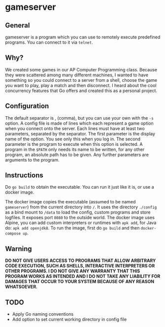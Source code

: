 # gameserver
## General
gameserver is a program which you can use to remotely execute predefined programs. You can connect to it via ```telnet```.

## Why?
We created some games in our AP Computer Programming class. 
Because they were scattered among many different machines,
I wanted to have something so you could connect to a server from a shell, choose the game you want to play, play a match and then disconnect.
I heard about the cool concurrency features that Go offers and created this as a personal project.

## Configuration
The default separator is , (comma), but you can use your own with the ```-s``` option.
A config file is made of lines which each represent a game option when you connect onto the server.
Each lines must have at least two parameters, separated by the separator.
The first parameter is the display name of the option. You see only this when you log in.
The second parameter is the program to execute when this option is selected. A program in the ```$PATH``` only needs its name to be written, for any other program, an absolute path has to be given.
Any further parameters are arguments to the program.

## Instructions
Do ```go build``` to obtain the executable. You can run it just like it is, or use a docker image. 

The docker image copies the executable (assumed to be named ```gameserver```) from the current directory into ```/```. It uses the directory ```./config``` as a bind mount to ```/data``` to load the config, custom programs and store logfiles.
It exposes port ```8080``` to the outside world.
The docker image uses Alpine, you can add custom interpreters or runtimes with ```apk add```, for Java do: ```apk add openjdk8```. To run the image, first do ```go build``` and then ```docker-compose up```.

## Warning
**DO NOT GIVE USERS ACCESS TO PROGRAMS THAT ALLOW ARBITRARY CODE EXECUTION, SUCH AS SHELLS, INTERACTIVE INTERPRETERS OR OTHER PROGRAMS.
I DO NOT GIVE ANY WARRANTY THAT THIS PROGRAM WORKS AS INTENDED AND
I DO NOT TAKE ANY LIABILITY FOR DAMAGES THAT OCCUR TO YOUR SYSTEM BECAUSE OF ANY REASON WHATSOEVER.**

## TODO
* Apply Go naming conventions
* Add option to set current working directory in config file